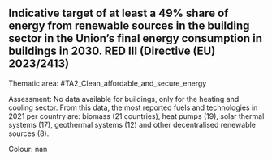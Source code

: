 ## Indicative target of at least a 49% share of energy from renewable sources in the building sector in the Union’s final energy consumption in buildings in 2030. RED III (Directive (EU) 2023/2413)

Thematic area: #TA2_Clean_affordable_and_secure_energy

Assessment: No data available for buildings, only for the heating and cooling sector. From this data, the most reported fuels and technologies in 2021 per country are: biomass (21 countries), heat pumps (19), solar thermal systems (17), geothermal systems (12) and other decentralised renewable sources (8).

Colour: nan